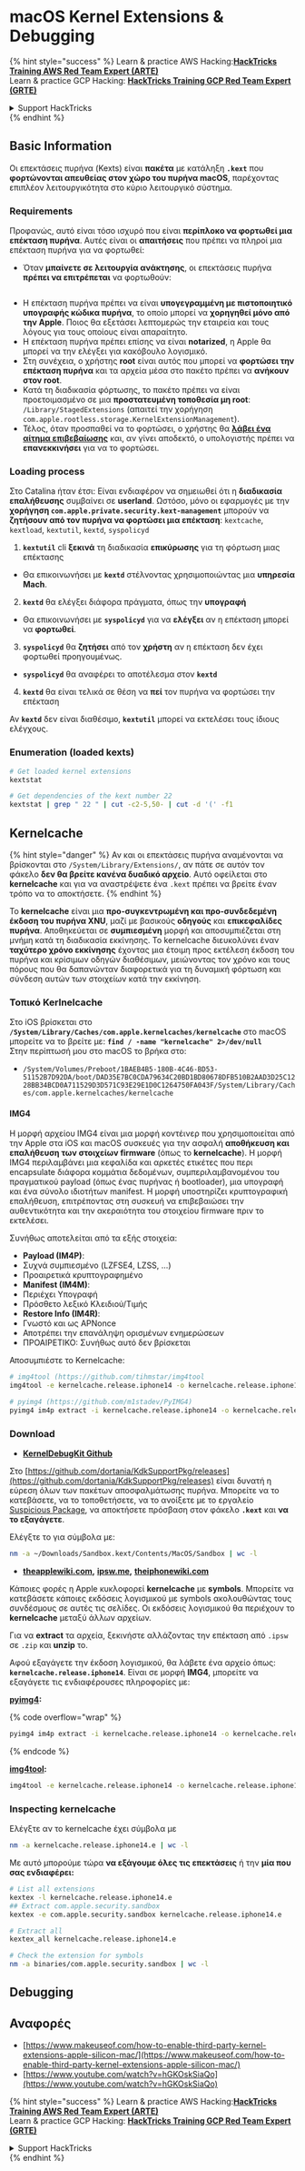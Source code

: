 # macOS Kernel Extensions & Debugging

{% hint style="success" %}
Learn & practice AWS Hacking:<img src="../../../.gitbook/assets/arte.png" alt="" data-size="line">[**HackTricks Training AWS Red Team Expert (ARTE)**](https://training.hacktricks.xyz/courses/arte)<img src="../../../.gitbook/assets/arte.png" alt="" data-size="line">\
Learn & practice GCP Hacking: <img src="../../../.gitbook/assets/grte.png" alt="" data-size="line">[**HackTricks Training GCP Red Team Expert (GRTE)**<img src="../../../.gitbook/assets/grte.png" alt="" data-size="line">](https://training.hacktricks.xyz/courses/grte)

<details>

<summary>Support HackTricks</summary>

* Check the [**subscription plans**](https://github.com/sponsors/carlospolop)!
* **Join the** 💬 [**Discord group**](https://discord.gg/hRep4RUj7f) or the [**telegram group**](https://t.me/peass) or **follow** us on **Twitter** 🐦 [**@hacktricks\_live**](https://twitter.com/hacktricks\_live)**.**
* **Share hacking tricks by submitting PRs to the** [**HackTricks**](https://github.com/carlospolop/hacktricks) and [**HackTricks Cloud**](https://github.com/carlospolop/hacktricks-cloud) github repos.

</details>
{% endhint %}

## Basic Information

Οι επεκτάσεις πυρήνα (Kexts) είναι **πακέτα** με κατάληξη **`.kext`** που **φορτώνονται απευθείας στον χώρο του πυρήνα macOS**, παρέχοντας επιπλέον λειτουργικότητα στο κύριο λειτουργικό σύστημα.

### Requirements

Προφανώς, αυτό είναι τόσο ισχυρό που είναι **περίπλοκο να φορτωθεί μια επέκταση πυρήνα**. Αυτές είναι οι **απαιτήσεις** που πρέπει να πληροί μια επέκταση πυρήνα για να φορτωθεί:

* Όταν **μπαίνετε σε λειτουργία ανάκτησης**, οι επεκτάσεις πυρήνα **πρέπει να επιτρέπεται** να φορτωθούν:

<figure><img src="../../../.gitbook/assets/image (327).png" alt=""><figcaption></figcaption></figure>

* Η επέκταση πυρήνα πρέπει να είναι **υπογεγραμμένη με πιστοποιητικό υπογραφής κώδικα πυρήνα**, το οποίο μπορεί να **χορηγηθεί μόνο από την Apple**. Ποιος θα εξετάσει λεπτομερώς την εταιρεία και τους λόγους για τους οποίους είναι απαραίτητο.
* Η επέκταση πυρήνα πρέπει επίσης να είναι **notarized**, η Apple θα μπορεί να την ελέγξει για κακόβουλο λογισμικό.
* Στη συνέχεια, ο χρήστης **root** είναι αυτός που μπορεί να **φορτώσει την επέκταση πυρήνα** και τα αρχεία μέσα στο πακέτο πρέπει να **ανήκουν στον root**.
* Κατά τη διαδικασία φόρτωσης, το πακέτο πρέπει να είναι προετοιμασμένο σε μια **προστατευμένη τοποθεσία μη root**: `/Library/StagedExtensions` (απαιτεί την χορήγηση `com.apple.rootless.storage.KernelExtensionManagement`).
* Τέλος, όταν προσπαθεί να το φορτώσει, ο χρήστης θα [**λάβει ένα αίτημα επιβεβαίωσης**](https://developer.apple.com/library/archive/technotes/tn2459/_index.html) και, αν γίνει αποδεκτό, ο υπολογιστής πρέπει να **επανεκκινήσει** για να το φορτώσει.

### Loading process

Στο Catalina ήταν έτσι: Είναι ενδιαφέρον να σημειωθεί ότι η **διαδικασία επαλήθευσης** συμβαίνει σε **userland**. Ωστόσο, μόνο οι εφαρμογές με την **χορήγηση `com.apple.private.security.kext-management`** μπορούν να **ζητήσουν από τον πυρήνα να φορτώσει μια επέκταση**: `kextcache`, `kextload`, `kextutil`, `kextd`, `syspolicyd`

1. **`kextutil`** cli **ξεκινά** τη διαδικασία **επικύρωσης** για τη φόρτωση μιας επέκτασης
* Θα επικοινωνήσει με **`kextd`** στέλνοντας χρησιμοποιώντας μια **υπηρεσία Mach**.
2. **`kextd`** θα ελέγξει διάφορα πράγματα, όπως την **υπογραφή**
* Θα επικοινωνήσει με **`syspolicyd`** για να **ελέγξει** αν η επέκταση μπορεί να **φορτωθεί**.
3. **`syspolicyd`** θα **ζητήσει** από τον **χρήστη** αν η επέκταση δεν έχει φορτωθεί προηγουμένως.
* **`syspolicyd`** θα αναφέρει το αποτέλεσμα στον **`kextd`**
4. **`kextd`** θα είναι τελικά σε θέση να **πεί** τον πυρήνα να φορτώσει την επέκταση

Αν **`kextd`** δεν είναι διαθέσιμο, **`kextutil`** μπορεί να εκτελέσει τους ίδιους ελέγχους.

### Enumeration (loaded kexts)
```bash
# Get loaded kernel extensions
kextstat

# Get dependencies of the kext number 22
kextstat | grep " 22 " | cut -c2-5,50- | cut -d '(' -f1
```
## Kernelcache

{% hint style="danger" %}
Αν και οι επεκτάσεις πυρήνα αναμένονται να βρίσκονται στο `/System/Library/Extensions/`, αν πάτε σε αυτόν τον φάκελο **δεν θα βρείτε κανένα δυαδικό αρχείο**. Αυτό οφείλεται στο **kernelcache** και για να αναστρέψετε ένα `.kext` πρέπει να βρείτε έναν τρόπο να το αποκτήσετε.
{% endhint %}

Το **kernelcache** είναι μια **προ-συγκεντρωμένη και προ-συνδεδεμένη έκδοση του πυρήνα XNU**, μαζί με βασικούς **οδηγούς** και **επικεφαλίδες πυρήνα**. Αποθηκεύεται σε **συμπιεσμένη** μορφή και αποσυμπιέζεται στη μνήμη κατά τη διαδικασία εκκίνησης. Το kernelcache διευκολύνει έναν **ταχύτερο χρόνο εκκίνησης** έχοντας μια έτοιμη προς εκτέλεση έκδοση του πυρήνα και κρίσιμων οδηγών διαθέσιμων, μειώνοντας τον χρόνο και τους πόρους που θα δαπανώνταν διαφορετικά για τη δυναμική φόρτωση και σύνδεση αυτών των στοιχείων κατά την εκκίνηση.

### Τοπικό Kerlnelcache

Στο iOS βρίσκεται στο **`/System/Library/Caches/com.apple.kernelcaches/kernelcache`** στο macOS μπορείτε να το βρείτε με: **`find / -name "kernelcache" 2>/dev/null`** \
Στην περίπτωσή μου στο macOS το βρήκα στο:

* `/System/Volumes/Preboot/1BAEB4B5-180B-4C46-BD53-51152B7D92DA/boot/DAD35E7BC0CDA79634C20BD1BD80678DFB510B2AAD3D25C1228BB34BCD0A711529D3D571C93E29E1D0C1264750FA043F/System/Library/Caches/com.apple.kernelcaches/kernelcache`

#### IMG4

Η μορφή αρχείου IMG4 είναι μια μορφή κοντέινερ που χρησιμοποιείται από την Apple στα iOS και macOS συσκευές για την ασφαλή **αποθήκευση και επαλήθευση των στοιχείων firmware** (όπως το **kernelcache**). Η μορφή IMG4 περιλαμβάνει μια κεφαλίδα και αρκετές ετικέτες που περι encapsulate διάφορα κομμάτια δεδομένων, συμπεριλαμβανομένου του πραγματικού payload (όπως ένας πυρήνας ή bootloader), μια υπογραφή και ένα σύνολο ιδιοτήτων manifest. Η μορφή υποστηρίζει κρυπτογραφική επαλήθευση, επιτρέποντας στη συσκευή να επιβεβαιώσει την αυθεντικότητα και την ακεραιότητα του στοιχείου firmware πριν το εκτελέσει.

Συνήθως αποτελείται από τα εξής στοιχεία:

* **Payload (IM4P)**:
* Συχνά συμπιεσμένο (LZFSE4, LZSS, …)
* Προαιρετικά κρυπτογραφημένο
* **Manifest (IM4M)**:
* Περιέχει Υπογραφή
* Πρόσθετο λεξικό Κλειδιού/Τιμής
* **Restore Info (IM4R)**:
* Γνωστό και ως APNonce
* Αποτρέπει την επανάληψη ορισμένων ενημερώσεων
* ΠΡΟΑΙΡΕΤΙΚΟ: Συνήθως αυτό δεν βρίσκεται

Αποσυμπιέστε το Kernelcache:
```bash
# img4tool (https://github.com/tihmstar/img4tool
img4tool -e kernelcache.release.iphone14 -o kernelcache.release.iphone14.e

# pyimg4 (https://github.com/m1stadev/PyIMG4)
pyimg4 im4p extract -i kernelcache.release.iphone14 -o kernelcache.release.iphone14.e
```
### Download&#x20;

* [**KernelDebugKit Github**](https://github.com/dortania/KdkSupportPkg/releases)

Στο [https://github.com/dortania/KdkSupportPkg/releases](https://github.com/dortania/KdkSupportPkg/releases) είναι δυνατή η εύρεση όλων των πακέτων αποσφαλμάτωσης πυρήνα. Μπορείτε να το κατεβάσετε, να το τοποθετήσετε, να το ανοίξετε με το εργαλείο [Suspicious Package](https://www.mothersruin.com/software/SuspiciousPackage/get.html), να αποκτήσετε πρόσβαση στον φάκελο **`.kext`** και **να το εξαγάγετε**.

Ελέγξτε το για σύμβολα με:
```bash
nm -a ~/Downloads/Sandbox.kext/Contents/MacOS/Sandbox | wc -l
```
* [**theapplewiki.com**](https://theapplewiki.com/wiki/Firmware/Mac/14.x)**,** [**ipsw.me**](https://ipsw.me/)**,** [**theiphonewiki.com**](https://www.theiphonewiki.com/)

Κάποιες φορές η Apple κυκλοφορεί **kernelcache** με **symbols**. Μπορείτε να κατεβάσετε κάποιες εκδόσεις λογισμικού με symbols ακολουθώντας τους συνδέσμους σε αυτές τις σελίδες. Οι εκδόσεις λογισμικού θα περιέχουν το **kernelcache** μεταξύ άλλων αρχείων.

Για να **extract** τα αρχεία, ξεκινήστε αλλάζοντας την επέκταση από `.ipsw` σε `.zip` και **unzip** το.

Αφού εξαγάγετε την έκδοση λογισμικού, θα λάβετε ένα αρχείο όπως: **`kernelcache.release.iphone14`**. Είναι σε μορφή **IMG4**, μπορείτε να εξαγάγετε τις ενδιαφέρουσες πληροφορίες με:

[**pyimg4**](https://github.com/m1stadev/PyIMG4)**:**

{% code overflow="wrap" %}
```bash
pyimg4 im4p extract -i kernelcache.release.iphone14 -o kernelcache.release.iphone14.e
```
{% endcode %}

[**img4tool**](https://github.com/tihmstar/img4tool)**:**
```bash
img4tool -e kernelcache.release.iphone14 -o kernelcache.release.iphone14.e
```
### Inspecting kernelcache

Ελέγξτε αν το kernelcache έχει σύμβολα με
```bash
nm -a kernelcache.release.iphone14.e | wc -l
```
Με αυτό μπορούμε τώρα **να εξάγουμε όλες τις επεκτάσεις** ή την **μία που σας ενδιαφέρει:**
```bash
# List all extensions
kextex -l kernelcache.release.iphone14.e
## Extract com.apple.security.sandbox
kextex -e com.apple.security.sandbox kernelcache.release.iphone14.e

# Extract all
kextex_all kernelcache.release.iphone14.e

# Check the extension for symbols
nm -a binaries/com.apple.security.sandbox | wc -l
```
## Debugging



## Αναφορές

* [https://www.makeuseof.com/how-to-enable-third-party-kernel-extensions-apple-silicon-mac/](https://www.makeuseof.com/how-to-enable-third-party-kernel-extensions-apple-silicon-mac/)
* [https://www.youtube.com/watch?v=hGKOskSiaQo](https://www.youtube.com/watch?v=hGKOskSiaQo)

{% hint style="success" %}
Learn & practice AWS Hacking:<img src="../../../.gitbook/assets/arte.png" alt="" data-size="line">[**HackTricks Training AWS Red Team Expert (ARTE)**](https://training.hacktricks.xyz/courses/arte)<img src="../../../.gitbook/assets/arte.png" alt="" data-size="line">\
Learn & practice GCP Hacking: <img src="../../../.gitbook/assets/grte.png" alt="" data-size="line">[**HackTricks Training GCP Red Team Expert (GRTE)**<img src="../../../.gitbook/assets/grte.png" alt="" data-size="line">](https://training.hacktricks.xyz/courses/grte)

<details>

<summary>Support HackTricks</summary>

* Check the [**subscription plans**](https://github.com/sponsors/carlospolop)!
* **Join the** 💬 [**Discord group**](https://discord.gg/hRep4RUj7f) or the [**telegram group**](https://t.me/peass) or **follow** us on **Twitter** 🐦 [**@hacktricks\_live**](https://twitter.com/hacktricks\_live)**.**
* **Share hacking tricks by submitting PRs to the** [**HackTricks**](https://github.com/carlospolop/hacktricks) and [**HackTricks Cloud**](https://github.com/carlospolop/hacktricks-cloud) github repos.

</details>
{% endhint %}
